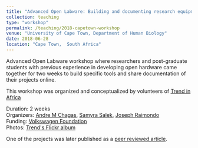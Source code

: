 ```yaml
---
title: "Advanced Open Labware: Building and documenting research equipment"
collection: teaching
type: "workshop"
permalink: /teaching/2018-capetown-workshop
venue: "University of Cape Town, Department of Human Biology"
date: 2018-06-28
location: "Cape Town,  South Africa"
---
```



  Advanced Open Labware workshop where researchers and post-graduate students with previous experience in developing open hardware came together for two weeks to build specific tools and share documentation of their projects online.

  This workshop was organized and conceptualized by volunteers of [Trend in Africa](www.tredninafrica.org)


Duration: 2 weeks  
Organizers: [Andre M Chagas](www.github.com/amchagas), [Samyra Salek](https://www.linkedin.com/in/samyra-salek-851a1265/?originalSubdomain=uk), [Joseph Raimondo](https://raimondolab.com/)  
Funding: [Volkswagen Foundation](https://www.volkswagenstiftung.de/en)  
Photos:
[Trend's Flickr album](https://www.flickr.com/photos/trendinafrica/albums/72157694076475791)


One of the projects was later published as a [peer reviewed article](https://www.sciencedirect.com/science/article/pii/S2468067218300695).
